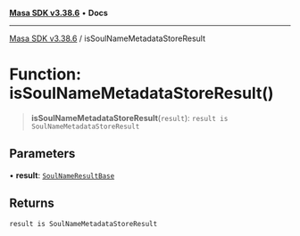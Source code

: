 [**Masa SDK v3.38.6**](../README.md) • **Docs**

***

[Masa SDK v3.38.6](../globals.md) / isSoulNameMetadataStoreResult

# Function: isSoulNameMetadataStoreResult()

> **isSoulNameMetadataStoreResult**(`result`): `result is SoulNameMetadataStoreResult`

## Parameters

• **result**: [`SoulNameResultBase`](../interfaces/SoulNameResultBase.md)

## Returns

`result is SoulNameMetadataStoreResult`
